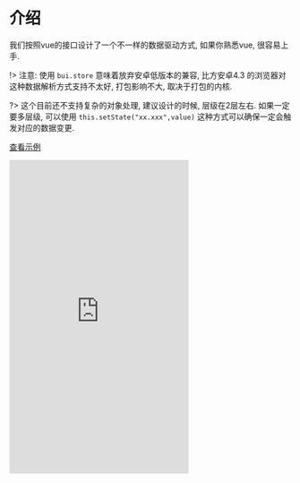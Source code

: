 
# 介绍

我们按照vue的接口设计了一个不一样的数据驱动方式, 如果你熟悉vue, 很容易上手.

!> 注意: 使用 `bui.store` 意味着放弃安卓低版本的兼容, 比方安卓4.3 的浏览器对这种数据解析方式支持不太好, 打包影响不大, 取决于打包的内核. 

?> 这个目前还不支持复杂的对象处理, 建议设计的时候, 层级在2层左右. 如果一定要多层级, 可以使用 `this.setState("xx.xxx",value)` 这种方式可以确保一定会触发对应的数据变更. 

[查看示例](http://easybui.com/demo/#pages/store/index)


<iframe width="320" height="560" src="http://www.easybui.com/demo/#pages/store/index" allowfullscreen="allowfullscreen" frameborder="0"></iframe>
